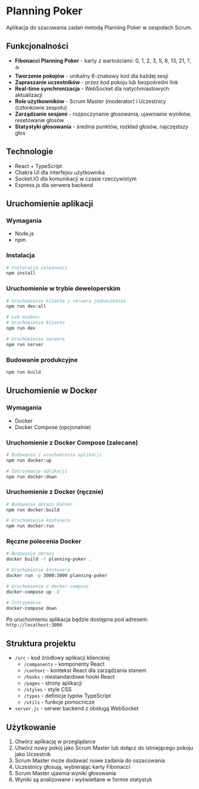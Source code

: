 # Planning Poker

Aplikacja do szacowania zadań metodą Planning Poker w zespołach Scrum.

## Funkcjonalności

- **Fibonacci Planning Poker** - karty z wartościami: 0, 1, 2, 3, 5, 8, 13, 21, ?, ☕
- **Tworzenie pokojów** - unikalny 6-znakowy kod dla każdej sesji
- **Zapraszanie uczestników** - przez kod pokoju lub bezpośredni link
- **Real-time synchronizacja** - WebSocket dla natychmiastowych aktualizacji
- **Role użytkowników** - Scrum Master (moderator) i Uczestnicy (członkowie zespołu)
- **Zarządzanie sesjami** - rozpoczynanie głosowania, ujawnianie wyników, resetowanie głosów
- **Statystyki głosowania** - średnia punktów, rozkład głosów, najczęstszy głos

## Technologie

- React + TypeScript
- Chakra UI dla interfejsu użytkownika
- Socket.IO dla komunikacji w czasie rzeczywistym
- Express.js dla serwera backend

## Uruchomienie aplikacji

### Wymagania

- Node.js
- npm

### Instalacja

```bash
# Instalacja zależności
npm install
```

### Uruchomienie w trybie deweloperskim

```bash
# Uruchomienie klienta i serwera jednocześnie
npm run dev:all

# Lub osobno:
# Uruchomienie klienta
npm run dev

# Uruchomienie serwera
npm run server
```

### Budowanie produkcyjne

```bash
npm run build
```

## Uruchomienie w Docker

### Wymagania

- Docker
- Docker Compose (opcjonalnie)

### Uruchomienie z Docker Compose (zalecane)

```bash
# Budowanie i uruchomienie aplikacji
npm run docker:up

# Zatrzymanie aplikacji
npm run docker:down
```

### Uruchomienie z Docker (ręcznie)

```bash
# Budowanie obrazu Docker
npm run docker:build

# Uruchomienie kontenera
npm run docker:run
```

### Ręczne polecenia Docker

```bash
# Budowanie obrazu
docker build -t planning-poker .

# Uruchomienie kontenera
docker run -p 3000:3000 planning-poker

# Uruchomienie z docker-compose
docker-compose up -d

# Zatrzymanie
docker-compose down
```

Po uruchomieniu aplikacja będzie dostępna pod adresem: `http://localhost:3000`

## Struktura projektu

- `/src` - kod źródłowy aplikacji klienckiej
  - `/components` - komponenty React
  - `/context` - kontekst React dla zarządzania stanem
  - `/hooks` - niestandardowe hooki React
  - `/pages` - strony aplikacji
  - `/styles` - style CSS
  - `/types` - definicje typów TypeScript
  - `/utils` - funkcje pomocnicze
- `server.js` - serwer backend z obsługą WebSocket

## Użytkowanie

1. Otwórz aplikację w przeglądarce
2. Utwórz nowy pokój jako Scrum Master lub dołącz do istniejącego pokoju jako Uczestnik
3. Scrum Master może dodawać nowe zadania do oszacowania
4. Uczestnicy głosują, wybierając karty Fibonacci
5. Scrum Master ujawnia wyniki głosowania
6. Wyniki są analizowane i wyświetlane w formie statystyk
